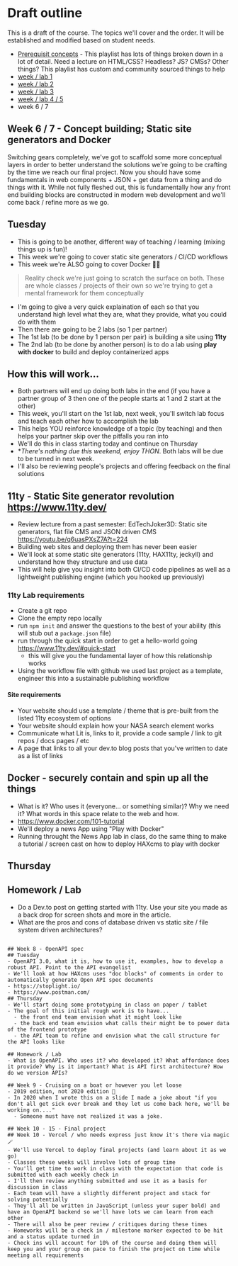 # Draft outline
This is a draft of the course. The topics we'll cover and the order. It will be established and modified based on student needs.
- [Prerequisit concepts](https://youtube.com/playlist?list=PLJQupiji7J5efO_Q5VGZcPE4O_TM_HGP4) - This playlist has lots of things broken down in a lot of detail. Need a lecture on HTML/CSS? Headless? JS? CMSs? Other things? This playlist has custom and community sourced things to help
- [week / lab 1](https://github.com/elmsln/edtechjoker/tree/master/sp-22/week-1)
- [week / lab 2](https://github.com/elmsln/edtechjoker/tree/master/sp-22/week-2)
- [week / lab 3](https://github.com/elmsln/edtechjoker/tree/master/sp-22/week-3)
- [week / lab 4 / 5](https://github.com/elmsln/edtechjoker/tree/master/sp-22/week-4-5)
- week 6 / 7

## Week 6 / 7 - Concept building; Static site generators and Docker

Switching gears completely, we've got to scaffold some more conceptual layers in order to better understand the solutions we're going to be crafting by the time we reach our final project. Now you should have some fundamentals in web components + JSON + get data from a thing and do things with it. While not fully fleshed out, this is fundamentally how any front end building blocks are constructed in modern web development and we'll come back / refine more as we go.

## Tuesday
- This is going to be another, different way of teaching / learning (mixing things up is fun)!
- This week we're going to cover static site generators / CI/CD workflows
- This week we're ALSO going to cover Docker 👀👀

> Reality check
> we're just going to scratch the surface on both. These are whole classes / projects of their own so we're trying to get a mental framework for them conceptually

- I'm going to give a very quick explaination of each so that you understand high level what they are, what they provide, what you could do with them
- Then there are going to be 2 labs (so 1 per partner)
- The 1st lab (to be done by 1 person per pair) is building a site using **11ty**
- The 2nd lab (to be done by another person) is to do a lab using **play with docker** to build and deploy containerized apps

## How this will work...
- Both partners will end up doing both labs in the end (if you have a partner group of 3 then one of the people starts at 1 and 2 start at the other)
- This week, you'll start on the 1st lab, next week, you'll switch lab focus and teach each other how to accomplish the lab
- This helps YOU reinforce knowledge of a topic (by teaching) and then helps your partner skip over the pitfalls you ran into
- We'll do this in class starting today and continue on Thursday
- **There's nothing due this weekend, enjoy THON*. Both labs will be due to be turned in next week.
- I'll also be reviewing people's projects and offering feedback on the final solutions

## 11ty - Static Site generator revolution https://www.11ty.dev/
- Review lecture from a past semester: EdTechJoker3D: Static site generators, flat file CMS and JSON driven CMS
  https://youtu.be/q6uasPXsZ7A?t=224
- Building web sites and deploying them has never been easier
- We'll look at some static site generators (11ty, HAX11ty, jeckyll) and understand how they structure and use data
- This will help give you insight into both CI/CD code pipelines as well as a lightweight publishing engine (which you hooked up previously)

### 11ty Lab requirements
- Create a git repo
- Clone the empty repo locally
- run `npm init` and answer the questions to the best of your ability (this will stub out a `package.json` file)
- run through the quick start in order to get a hello-world going https://www.11ty.dev/#quick-start
  - this will give you the fundamental layer of how this relationship works
- Using the workflow file with github we used last project as a template, engineer this into a sustainable publishing workflow

#### Site requirements
- Your website should use a template / theme that is pre-built from the listed 11ty ecosystem of options
- Your website should explain how your NASA search element works
- Communicate what Lit is, links to it, provide a code sample / link to git repos / docs pages / etc
- A page that links to all your dev.to blog posts that you've written to date as a list of links

## Docker - securely contain and spin up all the things
- What is it? Who uses it (everyone... or something similar)? Why we need it? What words in this space relate to the web and how.
- https://www.docker.com/101-tutorial
- We'll deploy a news App using "Play with Docker"
- Running throught the News App lab in class, do the same thing to make a tutorial / screen cast on how to deploy HAXcms to play with docker


## Thursday

## Homework / Lab
- Do a Dev.to post on getting started with 11ty. Use your site you made as a back drop for screen shots and more in the article.
- What are the pros and cons of database driven vs static site / file system driven architectures?

~~~ EVERYTHING BELOW HERE IS HIGHLY VARIABLE / SUBJECT TO CHANGE ~~~

## Week 8 - OpenAPI spec
## Tuesday
- OpenAPI 3.0, what it is, how to use it, examples, how to develop a robust API. Point to the API evangelist
- We'll look at how HAXcms uses "doc blocks" of comments in order to automatically generate Open API spec documents
- https://stoplight.io/
- https://www.postman.com/
## Thursday
- We'll start doing some prototyping in class on paper / tablet
- The goal of this initial rough work is to have...
  - the front end team envision what it might look like
  - the back end team envision what calls their might be to power data of the frontend prototype
  - the API team to refine and envision what the call structure for the API looks like

## Homework / Lab
- What is OpenAPI. Who uses it? who developed it? What affordance does it provide? Why is it important? What is API first architecture? How do we version APIs?

## Week 9 - Cruising on a boat or however you let loose
- 2019 edition, not 2020 edition 😬
- In 2020 when I wrote this on a slide I made a joke about "if you don't all get sick over break and they let us come back here, we'll be working on...."
  - Someone must have not realized it was a joke.

## Week 10 - 15 - Final project
## Week 10 - Vercel / who needs express just know it's there via magic 🪄
- We'll use Vercel to deploy final projects (and learn about it as we go)
- Classes these weeks will involve lots of group time
- You'll get time to work in class with the expectation that code is submitted with each weekly check in
- I'll then review anything submitted and use it as a basis for discussion in class
- Each team will have a slightly different project and stack for solving potentially
- They'll all be written in JavaScript (unless your super bold) and have an OpenAPI backend so we'll have lots we can learn from each other
- There will also be peer review / critiques during these times
- Homeworks will be a check in / milestone marker expected to be hit and a status update turned in
- Check ins will account for 10% of the course and doing them will keep you and your group on pace to finish the project on time while meeting all requirements
